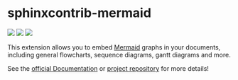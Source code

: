 # sphinxcontrib-mermaid

[![](https://github.com/mgaitan/sphinxcontrib-mermaid/actions/workflows/test.yml/badge.svg)](https://github.com/mgaitan/sphinxcontrib-mermaid/actions/workflows/test.yml)
[![](https://img.shields.io/pypi/v/sphinxcontrib-mermaid)](https://pypi.org/project/sphinxcontrib-mermaid/)
[![](https://img.shields.io/pypi/dm/shbin)](https://libraries.io/pypi/sphinxcontrib-mermaid/)

This extension allows you to embed [Mermaid](https://mermaid.js.org/) graphs in your
documents, including general flowcharts, sequence diagrams, gantt diagrams and more.

See the [official Documentation](http://sphinxcontrib-mermaid-demo.readthedocs.io/en/latest/) or [project repository](https://github.com/mgaitan/sphinxcontrib-mermaid) for more details!
